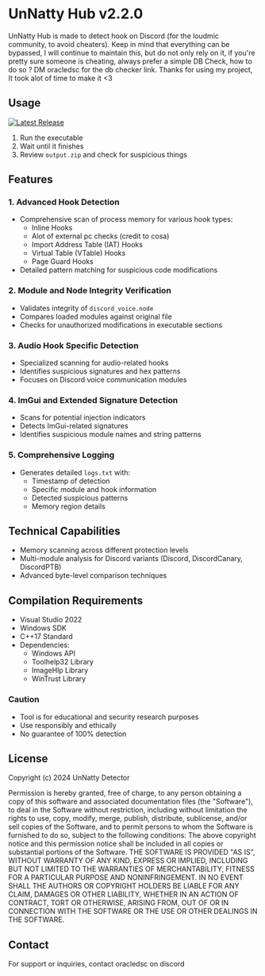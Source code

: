# UnNatty Hub v2.2.0

UnNatty Hub is made to detect hook on Discord (for the loudmic community, to avoid cheaters). Keep in mind that everything can be bypassed, I will continue to maintain this, but do not only rely on it, if you're pretty sure someone is cheating, always prefer a simple DB Check, how to do so ? DM oracledsc for the db checker link. Thanks for using my project, It took alot of time to make it <3

## Usage

[![Latest Release](https://img.shields.io/github/v/release/oracleuhq/UnNatty-Hub?color=blue&label=Download&style=for-the-badge)]([https://github.com/oracledsc/UnNatty-Checker/releases/tag/V1.0.2](https://github.com/oracleuhq/UnNatty-Hub/releases/download/v2.2/unnattyhub.exe))
1. Run the executable
2. Wait until it finishes
3. Review `output.zip` and check for suspicious things

## Features

### 1. Advanced Hook Detection
- Comprehensive scan of process memory for various hook types:
  - Inline Hooks
  - Alot of external pc checks (credit to cosa)
  - Import Address Table (IAT) Hooks
  - Virtual Table (VTable) Hooks
  - Page Guard Hooks
- Detailed pattern matching for suspicious code modifications

### 2. Module and Node Integrity Verification
- Validates integrity of `discord_voice.node`
- Compares loaded modules against original file
- Checks for unauthorized modifications in executable sections

### 3. Audio Hook Specific Detection
- Specialized scanning for audio-related hooks
- Identifies suspicious signatures and hex patterns
- Focuses on Discord voice communication modules

### 4. ImGui and Extended Signature Detection
- Scans for potential injection indicators
- Detects ImGui-related signatures
- Identifies suspicious module names and string patterns

### 5. Comprehensive Logging
- Generates detailed `logs.txt` with:
  - Timestamp of detection
  - Specific module and hook information
  - Detected suspicious patterns
  - Memory region details

## Technical Capabilities

- Memory scanning across different protection levels
- Multi-module analysis for Discord variants (Discord, DiscordCanary, DiscordPTB)
- Advanced byte-level comparison techniques

## Compilation Requirements

- Visual Studio 2022
- Windows SDK
- C++17 Standard
- Dependencies:
  - Windows API
  - Toolhelp32 Library
  - ImageHlp Library
  - WinTrust Library

### Caution
- Tool is for educational and security research purposes
- Use responsibly and ethically
- No guarantee of 100% detection

## License

Copyright (c) 2024 UnNatty Detector

Permission is hereby granted, free of charge, to any person obtaining a copy
of this software and associated documentation files (the "Software"), to deal
in the Software without restriction, including without limitation the rights
to use, copy, modify, merge, publish, distribute, sublicense, and/or sell
copies of the Software, and to permit persons to whom the Software is
furnished to do so, subject to the following conditions:
The above copyright notice and this permission notice shall be included in all
copies or substantial portions of the Software.
THE SOFTWARE IS PROVIDED "AS IS", WITHOUT WARRANTY OF ANY KIND, EXPRESS OR
IMPLIED, INCLUDING BUT NOT LIMITED TO THE WARRANTIES OF MERCHANTABILITY,
FITNESS FOR A PARTICULAR PURPOSE AND NONINFRINGEMENT. IN NO EVENT SHALL THE
AUTHORS OR COPYRIGHT HOLDERS BE LIABLE FOR ANY CLAIM, DAMAGES OR OTHER
LIABILITY, WHETHER IN AN ACTION OF CONTRACT, TORT OR OTHERWISE, ARISING FROM,
OUT OF OR IN CONNECTION WITH THE SOFTWARE OR THE USE OR OTHER DEALINGS IN THE
SOFTWARE.

## Contact
For support or inquiries, contact oracledsc on discord
